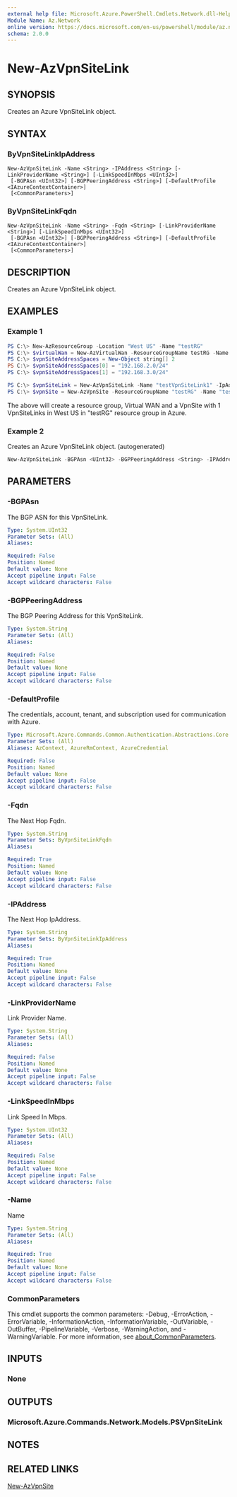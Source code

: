 ```yaml
---
external help file: Microsoft.Azure.PowerShell.Cmdlets.Network.dll-Help.xml
Module Name: Az.Network
online version: https://docs.microsoft.com/en-us/powershell/module/az.network/new-azvpnsitelink
schema: 2.0.0
---
```


# New-AzVpnSiteLink

## SYNOPSIS
Creates an Azure VpnSiteLink object.

## SYNTAX

### ByVpnSiteLinkIpAddress
```
New-AzVpnSiteLink -Name <String> -IPAddress <String> [-LinkProviderName <String>] [-LinkSpeedInMbps <UInt32>]
 [-BGPAsn <UInt32>] [-BGPPeeringAddress <String>] [-DefaultProfile <IAzureContextContainer>]
 [<CommonParameters>]
```

### ByVpnSiteLinkFqdn
```
New-AzVpnSiteLink -Name <String> -Fqdn <String> [-LinkProviderName <String>] [-LinkSpeedInMbps <UInt32>]
 [-BGPAsn <UInt32>] [-BGPPeeringAddress <String>] [-DefaultProfile <IAzureContextContainer>]
 [<CommonParameters>]
```

## DESCRIPTION
Creates an Azure VpnSiteLink object.

## EXAMPLES

### Example 1
```powershell
PS C:\> New-AzResourceGroup -Location "West US" -Name "testRG"
PS C:\> $virtualWan = New-AzVirtualWan -ResourceGroupName testRG -Name myVirtualWAN -Location "West US"
PS C:\> $vpnSiteAddressSpaces = New-Object string[] 2
PS C:\> $vpnSiteAddressSpaces[0] = "192.168.2.0/24"
PS C:\> $vpnSiteAddressSpaces[1] = "192.168.3.0/24"

PS C:\> $vpnSiteLink = New-AzVpnSiteLink -Name "testVpnSiteLink1" -IpAddress "15.25.35.45" -LinkProviderName "SomeTelecomProvider" -LinkSpeedInMbps "10"
PS C:\> $vpnSite = New-AzVpnSite -ResourceGroupName "testRG" -Name "testVpnSite" -Location "West US" -VirtualWan $virtualWan -AddressSpace $vpnSiteAddressSpaces -DeviceModel "SomeDevice" -DeviceVendor "SomeDeviceVendor" -VpnSiteLink @($vpnSiteLink)
```

The above will create a resource group, Virtual WAN and a VpnSite with 1 VpnSiteLinks in West US in "testRG" resource group in Azure.

### Example 2

Creates an Azure VpnSiteLink object. (autogenerated)

<!-- Aladdin Generated Example -->
```powershell
New-AzVpnSiteLink -BGPAsn <UInt32> -BGPPeeringAddress <String> -IPAddress '15.25.35.45' -LinkProviderName 'SomeTelecomProvider' -LinkSpeedInMbps '10' -Name 'testVpnSiteLink1'
```

## PARAMETERS

### -BGPAsn
The BGP ASN for this VpnSiteLink.

```yaml
Type: System.UInt32
Parameter Sets: (All)
Aliases:

Required: False
Position: Named
Default value: None
Accept pipeline input: False
Accept wildcard characters: False
```

### -BGPPeeringAddress
The BGP Peering Address for this VpnSiteLink.

```yaml
Type: System.String
Parameter Sets: (All)
Aliases:

Required: False
Position: Named
Default value: None
Accept pipeline input: False
Accept wildcard characters: False
```

### -DefaultProfile
The credentials, account, tenant, and subscription used for communication with Azure.

```yaml
Type: Microsoft.Azure.Commands.Common.Authentication.Abstractions.Core.IAzureContextContainer
Parameter Sets: (All)
Aliases: AzContext, AzureRmContext, AzureCredential

Required: False
Position: Named
Default value: None
Accept pipeline input: False
Accept wildcard characters: False
```

### -Fqdn
The Next Hop Fqdn.

```yaml
Type: System.String
Parameter Sets: ByVpnSiteLinkFqdn
Aliases:

Required: True
Position: Named
Default value: None
Accept pipeline input: False
Accept wildcard characters: False
```

### -IPAddress
The Next Hop IpAddress.

```yaml
Type: System.String
Parameter Sets: ByVpnSiteLinkIpAddress
Aliases:

Required: True
Position: Named
Default value: None
Accept pipeline input: False
Accept wildcard characters: False
```

### -LinkProviderName
Link Provider Name.

```yaml
Type: System.String
Parameter Sets: (All)
Aliases:

Required: False
Position: Named
Default value: None
Accept pipeline input: False
Accept wildcard characters: False
```

### -LinkSpeedInMbps
Link Speed In Mbps.

```yaml
Type: System.UInt32
Parameter Sets: (All)
Aliases:

Required: False
Position: Named
Default value: None
Accept pipeline input: False
Accept wildcard characters: False
```

### -Name
Name

```yaml
Type: System.String
Parameter Sets: (All)
Aliases:

Required: True
Position: Named
Default value: None
Accept pipeline input: False
Accept wildcard characters: False
```

### CommonParameters
This cmdlet supports the common parameters: -Debug, -ErrorAction, -ErrorVariable, -InformationAction, -InformationVariable, -OutVariable, -OutBuffer, -PipelineVariable, -Verbose, -WarningAction, and -WarningVariable. For more information, see [about_CommonParameters](http://go.microsoft.com/fwlink/?LinkID=113216).

## INPUTS

### None

## OUTPUTS

### Microsoft.Azure.Commands.Network.Models.PSVpnSiteLink

## NOTES

## RELATED LINKS

[New-AzVpnSite](./New-AzVpnSite.md)